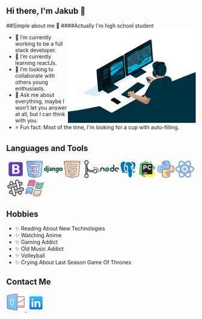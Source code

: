 ## Hi there, I'm Jakub 👋

<!--
**pyoou/pyoou** is a ✨ _special_ ✨ repository because its `README.md` (this file) appears on your GitHub profile.
- 📫 How to reach me: ...
-->

##Simple about me 💬
####Actually I'm high school student
<img align="right" src="https://github.com/pyoou/pyoou/blob/main/assets/code.gif" alt="code" width="340px" height="250px" />
- 🔭 I’m currently working to be a full stack developer.
- 🌱 I’m currently learning reactJs.
- 👯 I’m looking to collaborate with others young enthusiasts.
- 💬 Ask me about everything, maybe I won't let you answer at all, but I can think with you.
- ⚡ Fun fact: Most of the time, I'm looking for a cup with auto-filling.


## Languages and Tools
<img align="left" src="https://github.com/pyoou/pyoou/blob/main/assets/icons/icons8-bootstrap-50.png" alt="bootstrap" width="50px" height="50px"/>
<img align="left" src="https://github.com/pyoou/pyoou/blob/main/assets/icons/icons8-css3-50.png" alt="css3" width="50px" height="50px" />
<img align="left" src="https://github.com/pyoou/pyoou/blob/main/assets/icons/icons8-django-50.png" alt="django" width="50px" height="50px" />
<img align="left" src="https://github.com/pyoou/pyoou/blob/main/assets/icons/icons8-html-5-50.png" alt="html" width="50px" height="50px" />
<img align="left" src="https://github.com/pyoou/pyoou/blob/main/assets/icons/icons8-merge-git-50.png" alt="git" width="50px" height="50px" />
<img align="left" src="https://github.com/pyoou/pyoou/blob/main/assets/icons/icons8-nodejs-50.png" alt="nodejs" width="50px" height="50px" />
<img align="left" src="https://github.com/pyoou/pyoou/blob/main/assets/icons/icons8-postgresql-50.png" alt="postgresql" width="50px" height="50px" />
<img align="left" src="https://github.com/pyoou/pyoou/blob/main/assets/icons/icons8-pycharm-50.png" alt="pycharm" width="50px" height="50px"/>
<img align="left" src="https://github.com/pyoou/pyoou/blob/main/assets/icons/icons8-python-50.png" alt="python" width="50px" height="50px" />
<img align="left" src="https://github.com/pyoou/pyoou/blob/main/assets/icons/icons8-react-50.png" alt="react" width="50px" height="50px" />
<img align="left" src="https://github.com/pyoou/pyoou/blob/main/assets/icons/icons8-slack-50.png" alt="slack" width="50px" height="50px" />
<img src="https://github.com/pyoou/pyoou/blob/main/assets/icons/icons8-windows-xp-50.png" alt="windows" width="50px" height="50px" />

## Hobbies
* ✨ Reading About New Technologies
* ✨ Watching Anime
* ✨ Gaming Addict
* ✨ Old Music Addict
* ✨ Volleyball
* ✨ Crying About Last Season Game Of Thrones


## Contact Me
<a href="mailto:grzybowski.jakub@outlook.com">
    <img src="https://github.com/pyoou/pyoou/blob/main/assets/icons/icons8-microsoft-outlook-50.png" alt="outlook" />
</a>
<a href="https://www.linkedin.com/in/jakub-grzybowski-b130211b1/">
    <img src="https://github.com/pyoou/pyoou/blob/main/assets/icons/icons8-linkedin-50.png" alt="linkedIn" />
</a>




